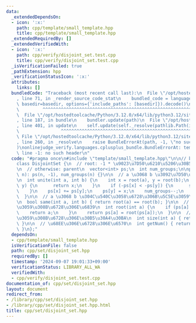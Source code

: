 ```yaml
---
data:
  _extendedDependsOn:
  - icon: ':x:'
    path: cpp/template/small_template.hpp
    title: cpp/template/small_template.hpp
  _extendedRequiredBy: []
  _extendedVerifiedWith:
  - icon: ':x:'
    path: cpp/verify/disjoint_set.test.cpp
    title: cpp/verify/disjoint_set.test.cpp
  _isVerificationFailed: true
  _pathExtension: hpp
  _verificationStatusIcon: ':x:'
  attributes:
    links: []
  bundledCode: "Traceback (most recent call last):\n  File \"/opt/hostedtoolcache/Python/3.12.0/x64/lib/python3.12/site-packages/onlinejudge_verify/documentation/build.py\"\
    , line 71, in _render_source_code_stat\n    bundled_code = language.bundle(stat.path,\
    \ basedir=basedir, options={'include_paths': [basedir]}).decode()\n          \
    \         ^^^^^^^^^^^^^^^^^^^^^^^^^^^^^^^^^^^^^^^^^^^^^^^^^^^^^^^^^^^^^^^^^^^^^^^^^^^^^^^^^\n\
    \  File \"/opt/hostedtoolcache/Python/3.12.0/x64/lib/python3.12/site-packages/onlinejudge_verify/languages/cplusplus.py\"\
    , line 187, in bundle\n    bundler.update(path)\n  File \"/opt/hostedtoolcache/Python/3.12.0/x64/lib/python3.12/site-packages/onlinejudge_verify/languages/cplusplus_bundle.py\"\
    , line 401, in update\n    self.update(self._resolve(pathlib.Path(included), included_from=path))\n\
    \                ^^^^^^^^^^^^^^^^^^^^^^^^^^^^^^^^^^^^^^^^^^^^^^^^^^^^^^^^^\n \
    \ File \"/opt/hostedtoolcache/Python/3.12.0/x64/lib/python3.12/site-packages/onlinejudge_verify/languages/cplusplus_bundle.py\"\
    , line 260, in _resolve\n    raise BundleErrorAt(path, -1, \"no such header\"\
    )\nonlinejudge_verify.languages.cplusplus_bundle.BundleErrorAt: template/small_template.hpp:\
    \ line -1: no such header\n"
  code: "#pragma once\n#include \"template/small_template.hpp\"\n\n// based on ACL\n\
    class DisjointSet {\n  // root: -1 * \u9023\u7D50\u6210\u5206\u30B5\u30A4\u30BA\
    \n  // otherwise: parent\n  vector<int> ps;\n  int num_groups;\n\npublic:\n  DisjointSet(int\
    \ n): ps(n, -1), num_groups(n) {}\n\n  // a \u3068 b \u3092\u7D50\u5408\u3059\u308B\
    \n  int unite(int a, int b) {\n    int x = root(a), y = root(b);\n    if (x ==\
    \ y) {\n      return x;\n    }\n    if (-ps[x] < -ps[y]) {\n      swap(x, y);\n\
    \    }\n    ps[x] += ps[y];\n    ps[y] = x;\n    num_groups--;\n    return x;\n\
    \  }\n\n  // a \u3068 b \u304C\u540C\u3058\u6728\u306B\u5C5E\u3059\u308B\u304B\
    \n  bool same(int a, int b) { return root(a) == root(b); }\n\n  // a \u304C\u5C5E\
    \u3059\u308B\u6728\u306E\u6839\n  int root(int a) {\n    if (ps[a] < 0) {\n  \
    \    return a;\n    }\n    return ps[a] = root(ps[a]);\n  }\n\n  // a \u304C\u5C5E\
    \u3059\u308B\u6728\u306E\u30B5\u30A4\u30BA\n  int size(int a) { return -ps[root(a)];\
    \ }\n\n  // \u68EE\u306E\u6728\u306E\u6570\n  int getNum() { return num_groups;\
    \ }\n};"
  dependsOn:
  - cpp/template/small_template.hpp
  isVerificationFile: false
  path: cpp/set/disjoint_set.hpp
  requiredBy: []
  timestamp: '2024-09-07 19:01:33+09:00'
  verificationStatus: LIBRARY_ALL_WA
  verifiedWith:
  - cpp/verify/disjoint_set.test.cpp
documentation_of: cpp/set/disjoint_set.hpp
layout: document
redirect_from:
- /library/cpp/set/disjoint_set.hpp
- /library/cpp/set/disjoint_set.hpp.html
title: cpp/set/disjoint_set.hpp
---
```


